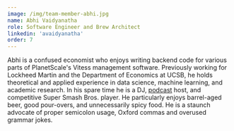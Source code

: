 ```yaml
---
image: /img/team-member-abhi.jpg
name: Abhi Vaidyanatha
role: Software Engineer and Brew Architect
linkedin: 'avaidyanatha'
order: 7
---
```


Abhi is a confused economist who enjoys writing backend code for various parts of PlanetScale's Vitess management software. Previously working for Lockheed Martin and the Department of Economics at UCSB, he holds theoretical and applied experience in data science, machine learning, and academic research. In his spare time he is a DJ, [podcast](https://beyondthemetagame.transistor.fm) host, and competitive Super Smash Bros. player. He particularly enjoys barrel-aged beer, good pour-overs, and unnecessarily spicy food. He is a staunch advocate of proper semicolon usage, Oxford commas and overused grammar jokes.
